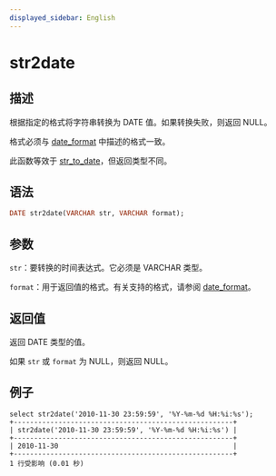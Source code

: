 ```yaml
---
displayed_sidebar: English
---
```


# str2date

## 描述

根据指定的格式将字符串转换为 DATE 值。如果转换失败，则返回 NULL。

格式必须与 [date_format](./date_format.md) 中描述的格式一致。

此函数等效于 [str_to_date](../date-time-functions/str_to_date.md)，但返回类型不同。

## 语法

```Haskell
DATE str2date(VARCHAR str, VARCHAR format);
```

## 参数

`str`：要转换的时间表达式。它必须是 VARCHAR 类型。

`format`：用于返回值的格式。有关支持的格式，请参阅 [date_format](./date_format.md)。

## 返回值

返回 DATE 类型的值。

如果 `str` 或 `format` 为 NULL，则返回 NULL。

## 例子

```Plain
select str2date('2010-11-30 23:59:59', '%Y-%m-%d %H:%i:%s');
+------------------------------------------------------+
| str2date('2010-11-30 23:59:59', '%Y-%m-%d %H:%i:%s') |
+------------------------------------------------------+
| 2010-11-30                                           |
+------------------------------------------------------+
1 行受影响 (0.01 秒)